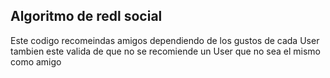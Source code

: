 ## Algoritmo de redl social
Este codigo recomeindas amigos dependiendo de los gustos de cada User
tambien este valida de que no se recomiende un User que no sea el mismo como amigo 
